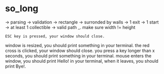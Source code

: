 # so_long

-> parsing
-> validation
	-> rectangle
	-> surronded by walls
	-> 1 exit
	-> 1 start
	-> at least 1 collectible
	-> valid path
	_. make sure width != height

	ESC key is pressed, your window should close.
window is resized, you should print something in your terminal.
the red cross is clicked, your window should close.
you press a key longer than x seconds, you should print something in your terminal.
mouse enters the window, you should print Hello! in your terminal, when it leaves, you should print Bye!.